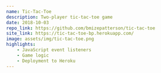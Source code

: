 ```yaml
---
name: Tic-Tac-Toe
description: Two-player tic-tac-toe game
date: 2018-10-03
repo_link: https://github.com/bmizepatterson/tic-tac-toe
site_link: https://tic-tac-toe-bp.herokuapp.com/
image: assets/img/tic-tac-toe.png
highlights:
    - JavaScript event listeners
    - Game logic
    - Deployment to Heroku
---
```

